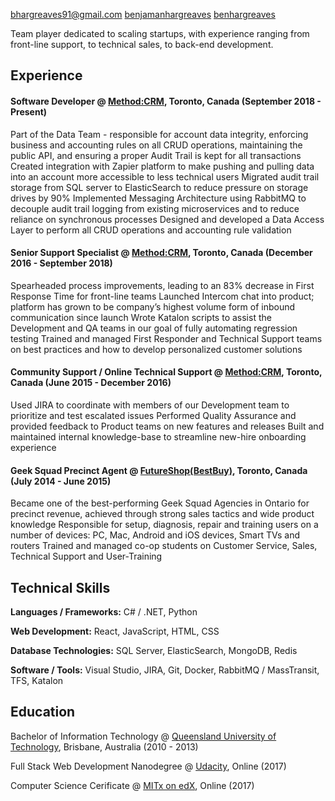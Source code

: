 [bhargreaves91@gmail.com](mailto:bhargreaves91@gmail.com)
[benjamanhargreaves](https://www.linkedin.com/in/benjamanhargreaves/)
[benhargreaves](https://github.com/benhargreaves)

Team player dedicated to scaling startups, with experience ranging from front-line support, to technical sales, to back-end development.

## Experience

#### Software Developer @ [Method:CRM](https://www.method.me/), Toronto, Canada (September 2018 - Present)
Part of the Data Team - responsible for account data integrity, enforcing business and accounting rules on all CRUD operations, maintaining the public API, and ensuring a proper Audit Trail is kept for all transactions
Created integration with Zapier platform to make pushing and pulling data into an account more accessible to less technical users
Migrated audit trail storage from SQL server to ElasticSearch to reduce pressure on storage drives by 90%
Implemented Messaging Architecture using RabbitMQ to decouple audit trail logging from existing microservices and to reduce reliance on synchronous processes
Designed and developed a Data Access Layer to perform all CRUD operations and accounting rule validation

#### Senior Support Specialist @ [Method:CRM](https://www.method.me/), Toronto, Canada (December 2016 - September 2018)
Spearheaded process improvements, leading to an 83% decrease in First Response Time for front-line teams
Launched Intercom chat into product; platform has grown to be company’s highest volume form of inbound communication since launch
Wrote Katalon scripts to assist the Development and QA teams in our goal of fully automating regression testing
Trained and managed First Responder and Technical Support teams on best practices and how to develop personalized customer solutions

#### Community Support / Online Technical Support @ [Method:CRM](https://www.method.me/), Toronto, Canada (June 2015 - December 2016)
Used JIRA to coordinate with members of our Development team to prioritize and test escalated issues
Performed Quality Assurance and provided feedback to Product teams on new features and releases
Built and maintained internal knowledge-base to streamline new-hire onboarding experience

#### Geek Squad Precinct Agent @ [FutureShop(BestBuy)](http://futureshop.ca/), Toronto, Canada (July 2014 - June 2015)
Became one of the best-performing Geek Squad Agencies in Ontario for precinct revenue, achieved through strong sales tactics and wide product knowledge
Responsible for setup, diagnosis, repair and training users on a number of devices: PC, Mac, Android and iOS devices, Smart TVs and routers
Trained and managed co-op students on Customer Service, Sales, Technical Support and User-Training

## Technical Skills
**Languages / Frameworks:**
C# / .NET, Python

**Web Development:**
React, JavaScript, HTML, CSS

**Database Technologies:**
SQL Server, ElasticSearch, MongoDB, Redis

**Software / Tools:**
Visual Studio, JIRA, Git, Docker, RabbitMQ / MassTransit, TFS, Katalon

## Education
Bachelor of Information Technology @ [Queensland University of Technology](https://www.qut.edu.au/), Brisbane, Australia (2010 - 2013)

Full Stack Web Development Nanodegree @ [Udacity](https://confirm.udacity.com/QFHFNKKV),
Online (2017)

Computer Science Cerificate @ [MITx on edX](https://courses.edx.org/certificates/a8fa66e1550b4ec6acc896fe5bc4b94e), Online (2017)